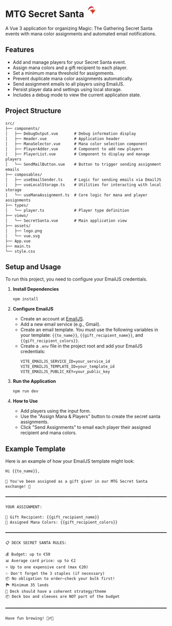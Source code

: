 # MTG Secret Santa <img src="src/assets/logo.png" alt="Logo" height="40">

A Vue 3 application for organizing Magic: The Gathering Secret Santa events with mana color assignments and automated email notifications.

## Features

- Add and manage players for your Secret Santa event.
- Assign mana colors and a gift recipient to each player.
- Set a minimum mana threshold for assignments.
- Prevent duplicate mana color assignments automatically.
- Send assignment emails to all players using EmailJS.
- Persist player data and settings using local storage.
- Includes a debug mode to view the current application state.

## Project Structure
```
src/
├── components/
│   ├── DebugOutput.vue       # Debug information display
│   ├── Header.vue            # Application header
│   ├── ManaSelector.vue      # Mana color selection component
│   ├── PlayerAdder.vue       # Component to add new players
│   ├── PlayerList.vue        # Component to display and manage players
│   └── SendMailButton.vue    # Button to trigger sending assignment emails
├── composables/
│   ├── useEmailSender.ts     # Logic for sending emails via EmailJS
│   ├── useLocalStorage.ts    # Utilities for interacting with local storage
│   └── useManaAssignment.ts  # Core logic for mana and player assignments
├── types/
│   └── player.ts             # Player type definition
├── views/
│   └── SecretSanta.vue       # Main application view
├── assets/
│   ├── logo.png
│   └── vue.svg
├── App.vue
├── main.ts
└── style.css          
```

## Setup and Usage

To run this project, you need to configure your EmailJS credentials.

1.  **Install Dependencies**
    ```bash
    npm install
    ```

2.  **Configure EmailJS**
    *   Create an account at [EmailJS](https://www.emailjs.com/).
    *   Add a new email service (e.g., Gmail).
    *   Create an email template. You must use the following variables in your template: `{{to_name}}`, `{{gift_recipient_name}}`, and `{{gift_recipient_colors}}`.
    *   Create a `.env` file in the project root and add your EmailJS credentials:
        ```
        VITE_EMAILJS_SERVICE_ID=your_service_id
        VITE_EMAILJS_TEMPLATE_ID=your_template_id
        VITE_EMAILJS_PUBLIC_KEY=your_public_key
        ```

3.  **Run the Application**
    ```bash
    npm run dev
    ```

4.  **How to Use**
    *   Add players using the input form.
    *   Use the "Assign Mana & Players" button to create the secret santa assignments.
    *   Click "Send Assignments" to email each player their assigned recipient and mana colors.

## Example Template

Here is an example of how your EmailJS template might look:
```
Hi {{to_name}},

🎄 You've been assigned as a gift giver in our MTG Secret Santa exchange! 🎁

━━━━━━━━━━━━━━━━━━━━━━━━━━━━━━━━━━━━━━━━━━━━━━━━━━━━━━━━━━━━━━━━━━━━━━━━━━━━━

YOUR ASSIGNMENT:

🎯 Gift Recipient: {{gift_recipient_name}}
🎨 Assigned Mana Colors: {{gift_recipient_colors}}

━━━━━━━━━━━━━━━━━━━━━━━━━━━━━━━━━━━━━━━━━━━━━━━━━━━━━━━━━━━━━━━━━━━━━━━━━━━━━

📋 DECK SECRET SANTA RULES:

💰 Budget: up to €50
📊 Average card price: up to €2
⭐ Up to one expensive card (max €20)
✨ Don't forget the 3 staples (if necessary)
📦 No obligation to order—check your bulk first!
🏞️ Minimum 35 lands
🎯 Deck should have a coherent strategy/theme
📦 Deck box and sleeves are NOT part of the budget

━━━━━━━━━━━━━━━━━━━━━━━━━━━━━━━━━━━━━━━━━━━━━━━━━━━━━━━━━━━━━━━━━━━━━━━━━━━━━

Have fun brewing! 🧙‍♂️✨
```

